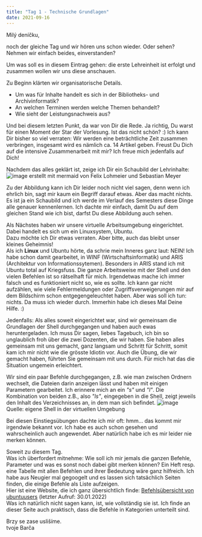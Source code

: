 ```yaml
---
title: "Tag 1 - Technische Grundlagen"
date: 2021-09-16
---
```


Milý deníčku,

noch der gleiche Tag und wir hören uns schon wieder. Oder sehen? Nehmen wir einfach beides, einverstanden?

Um was soll es in diesem Eintrag gehen: die erste Lehreinheit ist erfolgt und zusammen wollen wir uns diese anschauen.

Zu Beginn klärten wir organisatorische Details. <br> 
- Um was für Inhalte handelt es sich in der Bibliotheks- und Archivinformatik?
- An welchen Terminen werden welche Themen behandelt?
- Wie sieht der Leistungsnachweis aus?

Und bei diesem letzten Punkt, da war von Dir die Rede. Ja richtig, Du warst für einen Moment der Star der Vorlesung. Ist das nicht schön? :)
Ich kann Dir bisher so viel verraten: Wir werden eine beträchtliche Zeit zusammen verbringen, insgesamt wird es nämlich ca. 14 Artikel geben. Freust Du Dich auf die intensive Zusammenarbeit mit mir? Ich freue mich jedenfalls auf Dich!

Nachdem das alles geklärt ist, zeige ich Dir ein Schaubild der Lehrinhalte:
![image](https://user-images.githubusercontent.com/90834630/135833876-dd249a80-1592-486d-8d32-54543771736b.png)
erstellt mit mermaid von Felix Lohmeier und Sebastian Meyer

Zu der Abbildung kann ich Dir leider noch nicht viel sagen, denn wenn ich ehrlich bin, sagt mir kaum ein Begriff darauf etwas. Aber das macht nichts. Es ist ja ein Schaubild und ich werde im Verlauf des Semesters diese Dinge alle genauer kennenlernen. Ich dachte mir einfach, damit Du auf dem gleichen Stand wie ich bist, darfst Du diese Abbildung auch sehen.

Als Nächstes haben wir unsere virtuelle Arbeitsumgebung eingerichtet. Dabei handelt es sich um ein Linuxsystem, Ubuntu. <br>
Dazu möchte ich Dir etwas verraten. Aber bitte, auch das bleibt unser kleines Geheimnis! <br>
Als ich **Linux** und Ubuntu hörte, da schrie mein Inneres ganz laut: NEIN! Ich habe schon damit gearbeitet, in WINF (Wirtschaftsinformatik) und ARIS (Architektur von Informationssytemen). Besonders in ARIS stand ich mit Ubuntu total auf Kriegsfuss. Die ganze Arbeitsweise mit der Shell und den vielen Befehlen ist so rätselhaft für mich. Irgendetwas mache ich immer falsch und es funktioniert nicht so, wie es sollte. Ich kann gar nicht aufzählen, wie viele Fehlermeldungen oder Zugriffsverweigerungen mir auf dem Bildschirm schon entgegengeleuchtet haben. Aber was soll ich tun: nichts. Da muss ich wieder durch. Immerhin habe ich dieses Mal Deine Hilfe. :)

Jedenfalls: Als alles soweit eingerichtet war, sind wir gemeinsam die Grundlagen der Shell durchgegangen und haben auch ewas heruntergeladen.
Ich muss Dir sagen, liebes Tagebuch, ich bin so unglaublich froh über die zwei Dozenten, die wir haben. Sie haben alles gemeinsam mit uns gemacht, ganz langsam und Schritt für Schritt, somit kam ich mir nicht wie die grösste Idiotin vor. Auch die Übung, die wir gemacht haben, führten Sie gemeinsam mit uns durch. Für mich hat das die Situation ungemein erleichtert. 

Wir sind ein paar Befehle durchgegangen, z.B. wie man zwischen Ordnern wechselt, die Dateien darin anzeigen lässt und haben mit einigen Parametern gearbeitet. Ich erinnere mich an ein *"s"* und *"l"*. Die Kombination von beiden z.B., also *"ls"*, eingegeben in die Shell, zeigt jeweils den Inhalt des Verzeichnisses an, in dem man sich befindet.
![image](https://user-images.githubusercontent.com/90834630/151697282-53ac952e-c7a5-453a-b105-b0eaa46e20b8.png)
Quelle: eigene Shell in der virtuellen Umgebung

Bei diesen Einstiegsübungen dachte ich mir oft: hmm... das kommt mir irgendwie bekannt vor. Ich habe es auch schon gesehen und wahrscheinlich auch angewendet. Aber natürlich habe ich es mir leider nie merken können.

Soweit zu diesem Tag. <br>
Was ich überfordert mitnehme:
Wie soll ich mir jemals die ganzen Befehle, Parameter und was es sonst noch dabei gibt merken können? Ein Heft resp. eine Tabelle mit allen Befehlen und ihrer Bedeutung wäre ganz hilfreich. Ich habe aus Neugier mal gegoogelt und es lassen sich tatsächlich Seiten finden, die einige Befehle als Liste aufzeigen. <br>
Hier ist eine Website, die ich ganz übersichtlich finde: [Befehlsübersicht von ubuntuusers](https://wiki.ubuntuusers.de/Shell/Befehls%C3%BCbersicht/) (letzter Aufruf: 30.01.2022) <br>
Was ich natürlich nicht sagen kann, ist, wie vollständig sie ist. Ich finde an dieser Seite auch praktisch, dass die Befehle in Kategorien unterteilt sind.

Brzy se zase uslišíme. <br>
tvoje Barča
